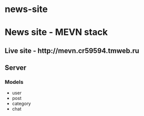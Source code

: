 # news-site
<h1>News site - MEVN stack</h1>
<h2>Live site - http://mevn.cr59594.tmweb.ru</h2>
<h2>Server</h2>
<h3>Models</h3>
<ul>
    <li>user</li>
    <li>post</li>
    <li>category</li>
    <li>chat</li>
</ul>
